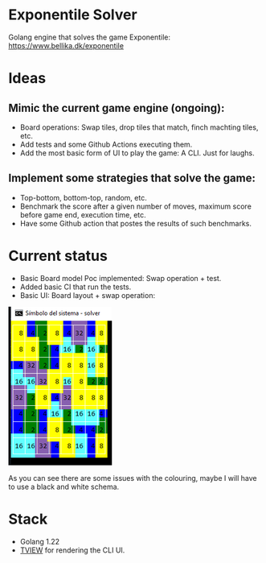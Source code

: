 # Exponentile Solver

Golang engine that solves the game Exponentile: https://www.bellika.dk/exponentile

# Ideas

## Mimic the current game engine (ongoing):
-  Board operations: Swap tiles, drop tiles that match, finch machting tiles, etc.
-  Add tests and some Github Actions executing them.
-  Add the most basic form of UI to play the game: A CLI. Just for laughs.

## Implement some strategies that solve the game:
- Top-bottom, bottom-top, random, etc.
- Benchmark the score after a given number of moves, maximum score before game end, execution time, etc.
- Have some Github action that postes the results of such benchmarks.

# Current status
- Basic Board model Poc implemented: Swap operation + test.
- Added basic CI that run the tests.
- Basic UI: Board layout + swap operation:

![Current Board status](./docs/ui_board.PNG)

As you can see there are some issues with the colouring, maybe I will have to use a black and white schema.



# Stack
- Golang 1.22
- [TVIEW](https://github.com/rivo/tview) for rendering the CLI UI.
